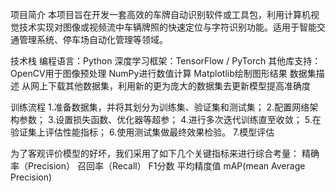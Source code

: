 项目简介
本项目旨在开发一套高效的车牌自动识别软件或工具包，利用计算机视觉技术实现对图像或视频流中车辆牌照的快速定位与字符识别功能。适用于智能交通管理系统、停车场自动化管理等领域。

技术栈
编程语言：Python
深度学习框架：TensorFlow / PyTorch
其他库支持：
OpenCV用于图像预处理
NumPy进行数值计算
Matplotlib绘制图形结果
数据集描述
从网上下载其他数据集，利用新的更为庞大的数据集去更新模型提高准确度


训练流程
1.准备数据集，并将其划分为训练集、验证集和测试集；
2.配置网络架构参数；
3.设置损失函数、优化器等超参；
4.进行多次迭代训练直至收敛；
5.在验证集上评估性能指标；
6.使用测试集做最终效果检验。
7.模型评估

为了客观评价模型的好坏，我们采用了如下几个关键指标来进行综合考量：
精确率（Precision）
召回率（Recall）
F1分数
平均精度值 mAP(mean Average Precision)

